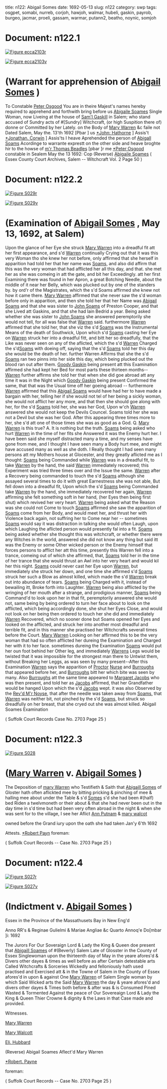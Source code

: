 title: n122: Abigail Somes
date: 1692-05-13
slug: n122
category: swp
tags: osgpet, somabi, nurreb, corjoh, hawjoh, walmar, hubeli, gaskin, payrob, burgeo, jacmar, proeli, gassam, warmar, putann2, beatho, noynic, somjoh




<div markdown class="doc" id="n122.1">

# Document: n122.1



<span markdown class="figure">[![Figure ecca2103r](archives/ecca/thumb/ecca2103r.jpg)](archives/ecca/large/ecca2103r.jpg)</span>



<span markdown class="figure">[![Figure ecca2103v](archives/ecca/thumb/ecca2103v.jpg)](archives/ecca/large/ecca2103v.jpg)</span>


# (Warrant for apprehension of [Abigail Somes](/tag/somabi.html) )
To Constable [Peter Osgood](/tag/osgpet.html)
You are in theire Majest's names hereby required to apprehend and forthwith bring before us [Abigaile Soames](/tag/somabi.html) Single Woman, now Liveing at the house of [Sam'l Gaskill](/tag/gassam.html) in Salem; who stand accused of Sundry acts of #[Sundry] Witchcraft, (or high Suspition there of) donne or Committed by her Lately. on the Body of [Mary Warren](/tag/warmar.html) &c faile not
Dated Salem,  May the. 13'th 1692  [Pbar ] us [*John: Hathorne](/tag/hawjoh.html) ] Assis't [*Jonathan. Corwin](/tag/corjoh.html) ] Assis'ts I heave Aprehended the person of [Abigall Soams](/tag/somabi.html) Acordinge to warrante exprestt on the other side and heave broghte hir to the howse of [m'r Thomas Beadles](/tag/beatho.html) [pbar ]r me [*Peter Osgood](/tag/osgpet.html) constable in Sealem May the 13 1692: Cop (Reverse) [Abigaile Soames](/tag/somabi.html) ( Essex County Court Archives, Salem -- Witchcraft Vol. 2 Page 50 )

</div>



<div markdown class="doc" id="n122.2">

# Document: n122.2



<span markdown class="figure">[![Figure S029r](archives/Suffolk/small/S029A.jpg)](archives/Suffolk/large/S029A.jpg)</span>



<span markdown class="figure">[![Figure S029v](archives/Suffolk/small/S029B.jpg)](archives/Suffolk/large/S029B.jpg)</span>


# (Examination of [Abigail Somes](/tag/somabi.html) , May 13, 1692, at Salem)

Upon the glance of her Eye she struck [Mary Warren](/tag/warmar.html) into a dreadful fit att her first appearance, and s'd [Warren](/tag/warmar.html) continually Crying out that it was this very Woman tho she knew her not before, only affirmed that she herself in apparition had told her that her name was [Soams,](/tag/somabi.html)  and also did affirm that this was the very woman that had afflicted her all this day, and that. she met her as she was comeing in att the gate, and bit her Exceedingly. att her first Examining there was found in her Apron, a great Botching Needle, about the middle of it near her Belly, which was plucked out by one of the standers by. by ord'r of the Magistrates, which the s'd Soams affirmed she knew not how it came there. [Mary Warren](/tag/warmar.html) affirmed that she never saw the s'd woman before only in apparition, and then she told her that her Name was [Abigail Soams](/tag/somabi.html) and that she was sister to [John Soams](/tag/somjoh.html) of Preston Cooper, and that she Lived att Gaskins, and that she had lain Bedrid a year. Being asked whether she was sister to [John Soams](/tag/somjoh.html) she answered peremptorily she would not tell, for all was false that [Warren](/tag/warmar.html) said. furthermore [Warren](/tag/warmar.html) affirmed that she told her, that she viz the s'd [Soams](/tag/somabi.html) was the Instrumental Means of the death of Southwick, Upon which s'd [Soams](/tag/somabi.html) casting her Eye on [Warren](/tag/warmar.html) struck her into a dreadful fitt, and bitt her so dreadfully, that the Like was never seen on any of the aflicted, which the s'd [Warren](/tag/warmar.html) Charged the s'd[Soams](/tag/somabi.html) with doeing off, saying that the s'd [Soams](/tag/somabi.html) told her this day she would be the death of her. further Warren Affirms  that she the s'd [Soams](/tag/somabi.html) ran two pinns into her side this day, which being plucked out the blood ran out after them. [Goody Gaskin](/tag/gaskin.html) being present att this Examination affirmed she had kept her Bed for most parts these thirteen months--[Warren](/tag/warmar.html) further affirms she told her that when she did goe abroad att any time it was in the Night which [Goody Gaskin](/tag/gaskin.html) being present Confirmed the same, that that was the Usual time off her goeing abroad -- furthermore [Warren](/tag/warmar.html) affirmed that this [Abigail Soams](/tag/somabi.html) would have had her to have made a bargain with her, telling her if she would not tel of her being a sickly woman, she would not afflict her any more, and that then she should goe along with her, for the s'd [Soams](/tag/somabi.html) told her, she was her God, Upon w'ch [Warren](/tag/warmar.html) answered she would not keep the Devils Councel. Soams told her she was not a Devil but she was her God. After this appearing three times more to her, she s'd att one of those times she was as good as a God. Q. [Mary Warren](/tag/warmar.html) is this true? A. It is nothing but the truth. [Soams](/tag/somabi.html) being asked who hurt [Warren](/tag/warmar.html) in the time of her fits she Answered it was the Enemy hurt her. I have been said she myself distracted many a time, and my senses have gone from mee, and I thought I have seen many a Body hurt mee, and might have accused many as well as she doth. I Really thought I had seen many persons att my Mothers house at Glocester, and they greatly aflicted me as I thought: [Soams](/tag/somabi.html) being Commanded while [Warren](/tag/warmar.html) was in a dreadful fit, to take [Warren](/tag/warmar.html) by the hand, the said [Warren](/tag/warmar.html) immediately recovered;  this Experiment was tried three times over and the Issue the same. [Warren](/tag/warmar.html) after a Recovery being commanded to touch the s'd [Soams](/tag/somabi.html) although she assayed several times to do it with great Earnestness she was not able, But fell down into a dreadful fit, Upon which the s'd [Soams](/tag/somabi.html) being Commanded take [Warren](/tag/warmar.html) by the hand, she immediately recovered her again, [Warren](/tag/warmar.html) affirming she felt something soft in her hand, (her Eyes then being first shut) which revived her very heart. [Warren](/tag/warmar.html) being asked what the Reason was she could not Come to touch [Soams](/tag/somabi.html) affirmed she saw the apparition of [Soams](/tag/somabi.html) come from her Body, and would meet her, and thrust her with Violence back again, not suffring her to Come near her -- sometimes [Soams](/tag/somabi.html) would say it was distraction in talking she would often Laugh, upon which Laughing the aflicted person would presently fal into a fit. [Soams](/tag/somabi.html) being asked whether she thought this was witchcraft, or whether there were any Witches in the world, answered she did not know any thing but said itt was the Enemy or some Other wicked person or the Enemy himself that forces persons to afflict her att this time, presently this Warren fell into a trance, comeing out of which she affirmed, that, [Soams](/tag/somabi.html) told her in the time of her trance that she would thrust an Awl into her very heart and would kil her this night. [Soams](/tag/somabi.html) could never cast her Eye upon [Warren](/tag/warmar.html), but immediately she struck her down, and one time she affirmed s'd [Soams](/tag/somabi.html) struck her such a Blow as almost killed, which made the s'd [Warren](/tag/warmar.html) break out into abundance of tears. [Soams](/tag/somabi.html) being Charged with it, instead of bewailing itt, Broke forth into Laughter. [Warren](/tag/warmar.html) being also afflicted by the wringing of her mouth after a strange, and prodigious manner, [Soams](/tag/somabi.html) being Command'd to look upon her in that fit, peremptorily answered she would not, same being by being ordered to turn her face about to look on the afflicted, which being accordingly done, she shut her Eyes Close, and would not look on her being then ordered to touch her she did and immediately [Warren](/tag/warmar.html) Recovered, which no sooner done but Soams opened her Eyes and looked on the afflicted, and struck her into another most dreadful and terrible fit, and in this manner she practised her Witchcrafts severall times before the Court. [Mary Warren](/tag/warmar.html) Looking on her affirmed this to be the very woman that had so often afflicted her dureing the Examination and Charged her with it to her face. sometimes dureing the Examination [Soams](/tag/somabi.html) would put her oun foot behind her Other leg, and immediately [Warrens](/tag/warmar.html) Legs would be twisted that it was impossible for the strongest man there to Untwist them, without Breaking her Leggs,  as was seen by many present--After this Examination [Warren](/tag/warmar.html) says the apparition of [Proctor](/tag/proeli.html) [Nurse](/tag/nurreb.html) and [Burroughs](/tag/burgeo.html) that appeared before her, and [Burroughs](/tag/burgeo.html) bitt her which bite was seen by many. Also [Burroughs](/tag/burgeo.html) att the same time appeared to [Margaret Jacobs](/tag/jacmar.html) who was then present, and told her as [Jacobs](/tag/jacmar.html) affirmed, that her Grandfather would be hanged Upon which the s'd [Jacobs](/tag/jacmar.html) wept. it was also Observed by the [Rev'd M'r Noyse](/tag/noynic.html), that after the needle was taken away from [Soams,](/tag/somabi.html) that [Warren](/tag/warmar.html) was neither bit, not pinched by the s'd [Soams,](/tag/somabi.html) but struck so dreadfully on her breast, that she cryed out she was almost killed. Abigail Soames Examination

( Suffolk Court Records Case No. 2703 Page 25 )


</div>



<div markdown class="doc" id="n122.3">

# Document: n122.3



<span markdown class="figure">[![Figure S028](archives/Suffolk/small/S028.jpg)](archives/Suffolk/large/S028.jpg)</span>


# ([Mary Warren](/tag/warmar.html) v. [Abigail Somes](/tag/somabi.html) )

The Deposition of [mary Warren](/tag/warmar.html) who Testifieth & Saith that [Abigaill Somes](/tag/somabi.html) of Gloster hath often aflickted mee by bitting pricking & pinching of mee & halling mee about under the Table & s'd [Somes](/tag/somabi.html) s'd she had been #(half) bed Riden a twelvmoneth or their about & that she had never been out in the day time in s'd time but had been very often abroad in the night & when she was sent for to the village, I see her Aflict [Ann Putnam](/tag/putann2.html) & [mary walcot](/tag/walmar.html)

owned before the Grand iury upon the oath she had taken Jan'y 6'th 1692

Attests. [*Robert Payn](/tag/payrob.html) foreman:

( Suffolk Court Records -- Case No. 2703 Page 25 )


</div>



<div markdown class="doc" id="n122.4">

# Document: n122.4



<span markdown class="figure">[![Figure S027r](archives/Suffolk/small/S027A.jpg)](archives/Suffolk/large/S027A.jpg)</span>



<span markdown class="figure">[![Figure S027v](archives/Suffolk/small/S027B.jpg)](archives/Suffolk/large/S027B.jpg)</span>


# (Indictment v. [Abigail Somes](/tag/somabi.html) )

Essex in the Province of the Massathusets Bay in New Eng'd

Anno RR's & Reginae Gulielmi & Mariae Angliae &c Quarto Annoq'e Do[mbar ]i: 1692 

 

The Jurors For Our Soveraign Lord & Lady the King & Queen doe present that [Abigaill Soames](/tag/somabi.html) of #(Beverly) Salem Late of Glosster in the County of Essex Singlewoman upon the thirteenth day of May in the yeare afores'd & Divers other dayes & times as well before as after Certain detestable arts Called Witchcrafts & Sorceries Wickedly and felloniously hath used practised and Exercised att & in the Towne of Salem in the County of Essex afores'd in upon & against One [Mary Warren](/tag/warmar.html) of Salem Single woman by which Said Wicked arts the Said [Mary Warren](/tag/warmar.html) the day & yeare afores'd and divers other dayes & Times both before & after was & is Consumed Pined Wasted & Tormented Against the peace of Our Sovereaign Lord & Lady the King & Queen Thier Crowne & dignity & the Laws in that Case made and provided.

Witnesses. 

[Mary Warren](/tag/warmar.html)

[Mary Walcott](/tag/walmar.html)

[Eli. Hubbard](/tag/hubeli.html)

(Reverse) Abigail Soames Aflect'd Mary Warren 

[*Robert. Payne](/tag/payrob.html)

foreman: 

( Suffolk Court Records -- Case No. 2703 Page 25 )


</div>

